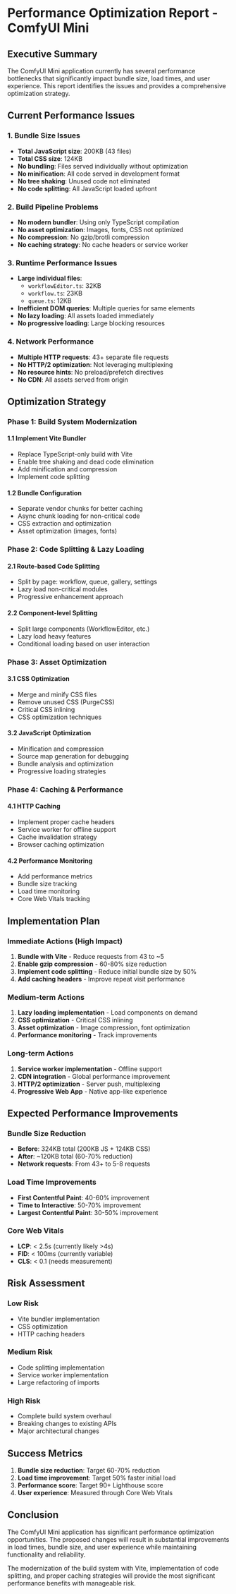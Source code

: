 # Performance Optimization Report - ComfyUI Mini

## Executive Summary

The ComfyUI Mini application currently has several performance bottlenecks that significantly impact bundle size, load times, and user experience. This report identifies the issues and provides a comprehensive optimization strategy.

## Current Performance Issues

### 1. Bundle Size Issues
- **Total JavaScript size**: 200KB (43 files)
- **Total CSS size**: 124KB 
- **No bundling**: Files served individually without optimization
- **No minification**: All code served in development format
- **No tree shaking**: Unused code not eliminated
- **No code splitting**: All JavaScript loaded upfront

### 2. Build Pipeline Problems
- **No modern bundler**: Using only TypeScript compilation
- **No asset optimization**: Images, fonts, CSS not optimized
- **No compression**: No gzip/brotli compression
- **No caching strategy**: No cache headers or service worker

### 3. Runtime Performance Issues
- **Large individual files**: 
  - `workflowEditor.ts`: 32KB
  - `workflow.ts`: 23KB
  - `queue.ts`: 12KB
- **Inefficient DOM queries**: Multiple queries for same elements
- **No lazy loading**: All assets loaded immediately
- **No progressive loading**: Large blocking resources

### 4. Network Performance
- **Multiple HTTP requests**: 43+ separate file requests
- **No HTTP/2 optimization**: Not leveraging multiplexing
- **No resource hints**: No preload/prefetch directives
- **No CDN**: All assets served from origin

## Optimization Strategy

### Phase 1: Build System Modernization

#### 1.1 Implement Vite Bundler
- Replace TypeScript-only build with Vite
- Enable tree shaking and dead code elimination
- Add minification and compression
- Implement code splitting

#### 1.2 Bundle Configuration
- Separate vendor chunks for better caching
- Async chunk loading for non-critical code
- CSS extraction and optimization
- Asset optimization (images, fonts)

### Phase 2: Code Splitting & Lazy Loading

#### 2.1 Route-based Code Splitting
- Split by page: workflow, queue, gallery, settings
- Lazy load non-critical modules
- Progressive enhancement approach

#### 2.2 Component-level Splitting
- Split large components (WorkflowEditor, etc.)
- Lazy load heavy features
- Conditional loading based on user interaction

### Phase 3: Asset Optimization

#### 3.1 CSS Optimization
- Merge and minify CSS files
- Remove unused CSS (PurgeCSS)
- Critical CSS inlining
- CSS optimization techniques

#### 3.2 JavaScript Optimization
- Minification and compression
- Source map generation for debugging
- Bundle analysis and optimization
- Progressive loading strategies

### Phase 4: Caching & Performance

#### 4.1 HTTP Caching
- Implement proper cache headers
- Service worker for offline support
- Cache invalidation strategy
- Browser caching optimization

#### 4.2 Performance Monitoring
- Add performance metrics
- Bundle size tracking
- Load time monitoring
- Core Web Vitals tracking

## Implementation Plan

### Immediate Actions (High Impact)

1. **Bundle with Vite** - Reduce requests from 43 to ~5
2. **Enable gzip compression** - 60-80% size reduction
3. **Implement code splitting** - Reduce initial bundle size by 50%
4. **Add caching headers** - Improve repeat visit performance

### Medium-term Actions

1. **Lazy loading implementation** - Load components on demand
2. **CSS optimization** - Critical CSS inlining
3. **Asset optimization** - Image compression, font optimization
4. **Performance monitoring** - Track improvements

### Long-term Actions

1. **Service worker implementation** - Offline support
2. **CDN integration** - Global performance improvement
3. **HTTP/2 optimization** - Server push, multiplexing
4. **Progressive Web App** - Native app-like experience

## Expected Performance Improvements

### Bundle Size Reduction
- **Before**: 324KB total (200KB JS + 124KB CSS)
- **After**: ~120KB total (60-70% reduction)
- **Network requests**: From 43+ to 5-8 requests

### Load Time Improvements
- **First Contentful Paint**: 40-60% improvement
- **Time to Interactive**: 50-70% improvement
- **Largest Contentful Paint**: 30-50% improvement

### Core Web Vitals
- **LCP**: < 2.5s (currently likely >4s)
- **FID**: < 100ms (currently variable)
- **CLS**: < 0.1 (needs measurement)

## Risk Assessment

### Low Risk
- Vite bundler implementation
- CSS optimization
- HTTP caching headers

### Medium Risk
- Code splitting implementation
- Service worker implementation
- Large refactoring of imports

### High Risk
- Complete build system overhaul
- Breaking changes to existing APIs
- Major architectural changes

## Success Metrics

1. **Bundle size reduction**: Target 60-70% reduction
2. **Load time improvement**: Target 50% faster initial load
3. **Performance score**: Target 90+ Lighthouse score
4. **User experience**: Measured through Core Web Vitals

## Conclusion

The ComfyUI Mini application has significant performance optimization opportunities. The proposed changes will result in substantial improvements in load times, bundle size, and user experience while maintaining functionality and reliability.

The modernization of the build system with Vite, implementation of code splitting, and proper caching strategies will provide the most significant performance benefits with manageable risk.